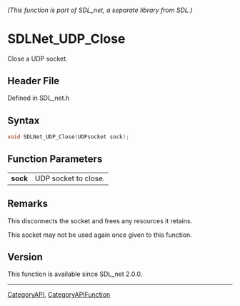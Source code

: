 ###### (This function is part of SDL_net, a separate library from SDL.)
# SDLNet_UDP_Close

Close a UDP socket.

## Header File

Defined in SDL_net.h

## Syntax

```c
void SDLNet_UDP_Close(UDPsocket sock);

```

## Function Parameters

|              |                      |
| ------------ | -------------------- |
| **sock**     | UDP socket to close. |

## Remarks

This disconnects the socket and frees any resources it retains.

This socket may not be used again once given to this function.

## Version

This function is available since SDL_net 2.0.0.

----
[CategoryAPI](CategoryAPI), [CategoryAPIFunction](CategoryAPIFunction)

